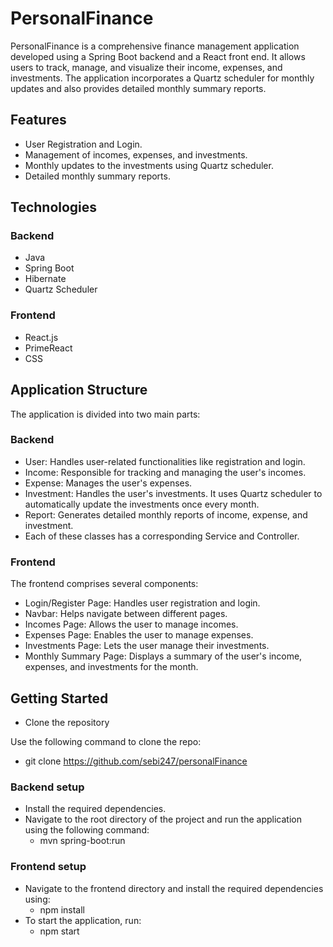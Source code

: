 # PersonalFinance
PersonalFinance is a comprehensive finance management application developed using a Spring Boot backend and a React front end. It allows users to track, manage, and visualize their income, expenses, and investments. The application incorporates a Quartz scheduler for monthly updates and also provides detailed monthly summary reports.

## Features
+ User Registration and Login.
+ Management of incomes, expenses, and investments.
+ Monthly updates to the investments using Quartz scheduler.
+ Detailed monthly summary reports.

## Technologies
### Backend
+ Java
+ Spring Boot
+ Hibernate
+ Quartz Scheduler

### Frontend
+ React.js
+ PrimeReact
+ CSS

## Application Structure
The application is divided into two main parts:

### Backend
+ User: Handles user-related functionalities like registration and login.
+ Income: Responsible for tracking and managing the user's incomes.
+ Expense: Manages the user's expenses.
+ Investment: Handles the user's investments. It uses Quartz scheduler to automatically update the investments once every month.
+ Report: Generates detailed monthly reports of income, expense, and investment.
+ Each of these classes has a corresponding Service and Controller.

### Frontend
The frontend comprises several components:

+ Login/Register Page: Handles user registration and login.
+ Navbar: Helps navigate between different pages.
+ Incomes Page: Allows the user to manage incomes.
+ Expenses Page: Enables the user to manage expenses.
+ Investments Page: Lets the user manage their investments.
+ Monthly Summary Page: Displays a summary of the user's income, expenses, and investments for the month.

## Getting Started

+ Clone the repository

Use the following command to clone the repo:  
+ git clone https://github.com/sebi247/personalFinance

### Backend setup

+ Install the required dependencies.
+ Navigate to the root directory of the project and run the application using the following command:
    + mvn spring-boot:run

### Frontend setup

+ Navigate to the frontend directory and install the required dependencies using:
    + npm install
+ To start the application, run:
    + npm start



